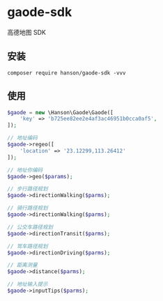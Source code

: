 # gaode-sdk
高德地图 SDK

## 安装

`composer require hanson/gaode-sdk -vvv`

## 使用

```php
$gaode = new \Hanson\Gaode\Gaode([
    'key' => 'b725ee82ee2e4af3ac46951b0cca0af5',
]);

// 地址编码
$gaode->regeo([
    'location' => '23.12299,113.26412'
]);

// 地址你编码
$gaode->geo($params);

// 步行路径规划
$gaode->directionWalking($parms);

// 骑行路径规划
$gaode->directionWalking($parms);

// 公交车路径规划
$gaode->directionTransit($parms);

// 驾车路径规划
$gaode->directionDriving($parms);

// 距离测量
$gaode->distance($parms);

// 地址输入提示
$gaode->inputTips($parms);
```
